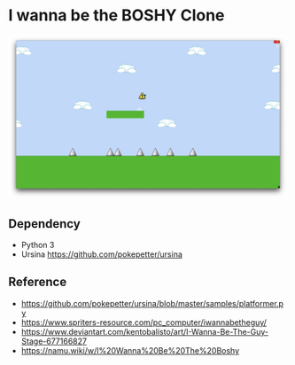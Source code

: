 # I wanna be the BOSHY Clone

![](result.png)

## Dependency

- Python 3
- Ursina https://github.com/pokepetter/ursina

## Reference

- https://github.com/pokepetter/ursina/blob/master/samples/platformer.py
- https://www.spriters-resource.com/pc_computer/iwannabetheguy/
- https://www.deviantart.com/kentobalisto/art/I-Wanna-Be-The-Guy-Stage-677166827
- https://namu.wiki/w/I%20Wanna%20Be%20The%20Boshy

